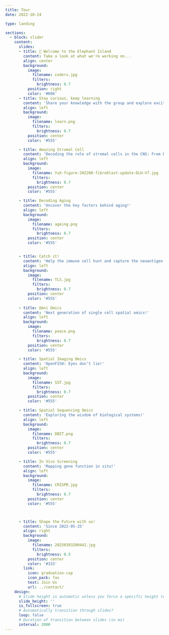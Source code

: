 ```yaml
---
title: Tour
date: 2022-10-24

type: landing

sections:
  - block: slider
    content:
      slides:
      - title: 👋 Welcome to the Elephant Island
        content: Take a look at what we're working on...
        align: center
        background:
          image:
            filename: coders.jpg
            filters:
              brightness: 0.7
          position: right
          color: '#666'
      - title: Stay curious, keep learning
        content: 'Share your knowledge with the group and explore exciting new topics together!'
        align: left
        background:
          image:
            filename: learn.png
            filters:
              brightness: 0.7
          position: center
          color: '#555'

      - title: Amazing Stromal Cell
        content: 'Decoding the role of stromal cells in the CNS: From Disease to Health!'
        align: left
        background:
          image:
            filename: YuX-figure-202208-fibroblast-update-DLH-V7.jpg
            filters:
              brightness: 0.7
          position: center
          color: '#555'

      - title: Decoding Aging
        content: 'Uncover the key factors behind aging!'
        align: left
        background:
          image:
            filename: ageing.png
            filters:
              brightness: 0.7
          position: center
          color: '#555'


      - title: Catch it!
        content: 'Help the immune cell hunt and capture the neoantigen!'
        align: left
        background:
          image:
            filename: TLS.jpg
            filters:
              brightness: 0.7
          position: center
          color: '#555'
        
      - title: Omni Omics
        content: 'Next generation of single cell spatial omics!'
        align: left
        background:
          image:
            filename: peace.png
            filters:
              brightness: 0.7
          position: center
          color: '#555'

      - title: Spatial Imaging Omics
        content: 'OpenFISH: Eyes don’t lie!'
        align: left
        background:
          image:
            filename: SST.jpg
            filters:
              brightness: 0.7
          position: center
          color: '#555'

      - title: Spatial Sequencing Omics
        content: 'Exploring the wisdom of biological systems!'
        align: left
        background:
          image:
            filename: DBIT.png
            filters:
              brightness: 0.7
          position: center
          color: '#555'

      - title: In Vivo Screening
        content: 'Mapping gene function in situ!'
        align: left
        background:
          image:
            filename: CRISPR.jpg
            filters:
              brightness: 0.7
          position: center
          color: '#555'



      - title: Shape the Future with us!
        content: 'Since 2022-05-25'
        align: right
        background:
          image:
            filename: 20250303200442.jpg
            filters:
              brightness: 0.5
          position: center
          color: '#333'
        link:
          icon: graduation-cap
          icon_pack: fas
          text: Join Us
          url: ../contact/
    design:
      # Slide height is automatic unless you force a specific height (e.g. '400px')
      slide_height: ''
      is_fullscreen: true
      # Automatically transition through slides?
      loop: false
      # Duration of transition between slides (in ms)
      interval: 2000
---
```

